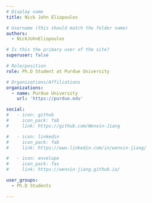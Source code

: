 ```yaml
---
# Display name
title: Nick John Eliopoulos

# Username (this should match the folder name)
authors:
  - NickJohnEliopoulos

# Is this the primary user of the site?
superuser: false

# Role/position
role: Ph.D Student at Purdue University

# Organizations/Affiliations
organizations:
  - name: Purdue University
    url: 'https://purdue.edu'

social:
#   - icon: github
#     icon_pack: fab
#     link: https://github.com/Wenxin-Jiang

#   - icon: linkedin
#     icon_pack: fab
#     link: https://www.linkedin.com/in/wenxin-jiang/

#   - icon: envelope
#     icon_pack: fas
#     link: https://wenxin-jiang.github.io/

user_groups:
  - Ph.D Students

---
```

